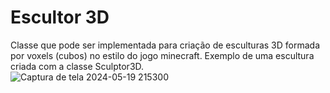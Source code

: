 #	Escultor 3D 
 Classe que pode ser implementada para criação de esculturas 3D formada por voxels (cubos) no estilo do jogo minecraft.
 Exemplo de uma escultura criada com a classe Sculptor3D.  
  ![Captura de tela 2024-05-19 215300](https://github.com/pabloart702/Sculptor3D/assets/112511278/457dfc70-9702-4c02-9b69-f35ea4543f45)   

